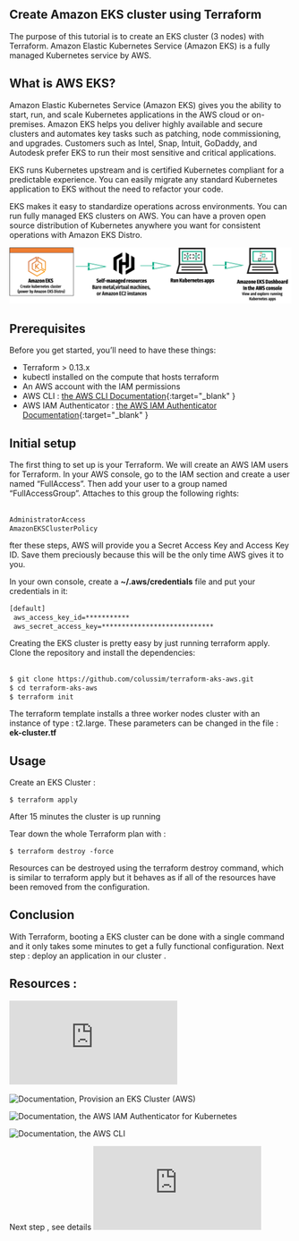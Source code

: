 ## Create Amazon EKS cluster using Terraform

The purpose of this tutorial is to create an EKS cluster (3 nodes) with Terraform. Amazon Elastic Kubernetes Service (Amazon EKS) is a fully managed Kubernetes service by AWS.

## What is AWS EKS?

Amazon Elastic Kubernetes Service (Amazon EKS) gives you the ability to start, run, and scale Kubernetes applications in the AWS cloud or on-premises. Amazon EKS helps you deliver highly available and secure clusters and automates key tasks such as patching, node commissioning, and upgrades. Customers such as Intel, Snap, Intuit, GoDaddy, and Autodesk prefer EKS to run their most sensitive and critical applications.

EKS runs Kubernetes upstream and is certified Kubernetes compliant for a predictable experience. You can easily migrate any standard Kubernetes application to EKS without the need to refactor your code.

EKS makes it easy to standardize operations across environments. You can run fully managed EKS clusters on AWS. You can have a proven open source distribution of Kubernetes anywhere you want for consistent operations with Amazon EKS Distro.

![AWS EKS, AWS EKS infra](/images/aws-eks.png)


## Prerequisites

Before you get started, you’ll need to have these things:
* Terraform > 0.13.x
* kubectl installed on the compute that hosts terraform
* An AWS account with the IAM permissions
* AWS CLI : [the AWS CLI Documentation](https://github.com/aws/aws-cli/tree/v2){:target="_blank" }
* AWS IAM Authenticator : [the AWS IAM Authenticator Documentation](https://docs.aws.amazon.com/eks/latest/userguide/install-aws-iam-authenticator.html){:target="_blank" }


## Initial setup

The first thing to set up is your Terraform. We will create an AWS IAM users for Terraform.
In your AWS console, go to the IAM section and create a user named “FullAccess”. Then add your user to a group named “FullAccessGroup”. Attaches to this group the following rights:

```

AdministratorAccess
AmazonEKSClusterPolicy

```
fter these steps, AWS will provide you a Secret Access Key and Access Key ID. Save them preciously because this will be the only time AWS gives it to you.

In your own console, create a **~/.aws/credentials** file and put your credentials in it:
```
[default]
 aws_access_key_id=***********
 aws_secret_access_key=****************************

```

Creating the EKS cluster is pretty easy by just running terraform apply.
Clone the repository and install the dependencies:

```

$ git clone https://github.com/colussim/terraform-aks-aws.git
$ cd terraform-aks-aws
$ terraform init

```

The terraform template installs a three worker nodes cluster with an instance of type : t2.large.
These parameters can be changed in the file :  **ek-cluster.tf**

## Usage

Create an EKS Cluster :

```
$ terraform apply
```

After 15 minutes the cluster is up running

Tear down the whole Terraform plan with :

```
$ terraform destroy -force
```

Resources can be destroyed using the terraform destroy command, which is similar to terraform apply but it behaves as if all of the resources have been removed from the configuration.

## Conclusion

With Terraform, booting a EKS cluster can be done with a single command and it only takes some minutes to get a fully functional configuration.
Next step : deploy an application in our cluster .

## Resources :

![Documentation, the Terraform Documentation](https://www.terraform.io/docs/index.html "the Terraform Documentation")

![Documentation, Provision an EKS Cluster (AWS)](https://learn.hashicorp.com/tutorials/terraform/eks "Provision an EKS Cluster")

![Documentation, the AWS IAM Authenticator for Kubernetes](https://github.com/kubernetes-sigs/aws-iam-authenticator "the AWS IAM Authenticator for Kubernetes")

![Documentation, the AWS CLI](https://github.com/aws/aws-cli/tree/v2 "the AWS CLI")


Next step , see details ![here](https://techlabnews.com/2021/terraform-EKS-AWS/index.html "Create Amazon EKS cluster using Terraform")

